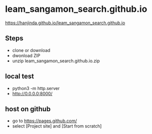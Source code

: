 # leam_sangamon_search.github.io
https://hanjinda.github.io/leam_sangamon_search.github.io

## Steps
- clone or download
- dwonload ZIP
- unzip leam_sangamon_search.github.io.zip

## local test
- python3 -m http.server
- http://0.0.0.0:8000/

## host on github 
- go to https://pages.github.com/
- select [Project site] and [Start from scratch] 
